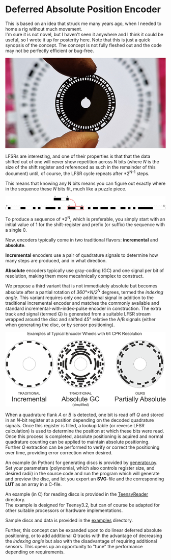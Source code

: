 Deferred Absolute Position Encoder
==================================

This is based on an idea that struck me many years ago, when I needed to home a rig without much movement.  
I'm sure it is not novel, but I haven't seen it anywhere and I think it could be useful, so I wrote it up for posterity here.
Note that this is just a quick synopsis of the concept. The concept is not fully fleshed out and the code may not be perfectly efficient or bug-free.  

![First Produced Disc](./media/first_encoder.jpg?raw=true "First Produced Disc")

LFSRs are interesting, and one of their properties is that that the data shifted out of one will never show repetition across *N* bits (where *N* is the size of the shift register and referenced as such in the remainder of this document) until, of course, the LFSR cycle repeats after *2<sup>N-1</sup> steps.

This means that knowing any N bits means you can figure out exactly where in the sequence these *N* bits fit, much like a puzzle piece.

![6-Bit LFSR Puzzle](./media/puzzle.png?raw=true "6-Bit LFSR Puzzle")

To produce a sequence of *2<sup>N</sup>, which is preferable, you simply start with an initial value of 1 for the shift-register and prefix (or suffix) the sequence with a single 0.

Now, encoders typically come in two traditional flavors: **incremental** and **absolute**.  

**Incremental** encoders use a pair of quadrature signals to determine how many steps are produced, and in what direction.  

**Absolute** encoders typically use gray-coding (GC) and one signal per bit of resolution, making them more mecahnically complex to construct.  

We propose a third variant that is not immediately absolute but becomes absolute after a partial rotation of *360°×N/2<sup>N</sup>* degrees, termed the *indexing angle*. This variant requires only one additional signal in addition to the traditional incremental encoder and matches the commonly available and standard incremental-with-index-pulse encoder in construction. The extra track and signal (termed *Q*) is generated from a suitable LFSR stream wrapped around the disc and shifted 45° relative the A/B signals (either when generating the disc, or by sensor positioning).

![6-Bit/64-CPR Disc Variants](./media/variants.png?raw=true "6-Bit/64-CPR Disc Variants")

When a quadrature flank *A* or *B* is detected, one bit is read off *Q* and stored in an *N*-bit register at a position depending on the decoded quadrature signals. Once this register is filled, a lookup table (or reverse LFSR calculation) is used to determine the position at which these bits were read. Once this process is completed, absolute positioning is aquired and normal quadrature counting can be applied to maintain absolute positioning. Further *Q* extraction can be performed to verify or correct the positioning over time, providing error correction when desired.

An example (in Python) for generating discs is provided by [generator.py](./generator.py).  
Set your parameters (polynomial, which also controls register size, and desired radii) in the source code and run the program which will generate and preview the disc, and let you export an **SVG**-file and the corresponding **LUT** as an array in a C-file.  
  
An example (in C) for reading discs is provided in the [TeensyReader](./TeensyReader/) directory.  
The example is designed for Teensy3.2, but can of course be adapted for other suitable processors or hardware implementations.  

Sample discs and data is provided in the [examples](./examples/) directory.  

Further, this concept can be expanded upon to do linear deferred absolute positioning, or to add additional *Q* tracks with the advantage of decreasing the *indexing angle* but also with the disadvantage of requiring additional sensors. This opens up an opportunity to "tune" the performance depending on requirements.  
